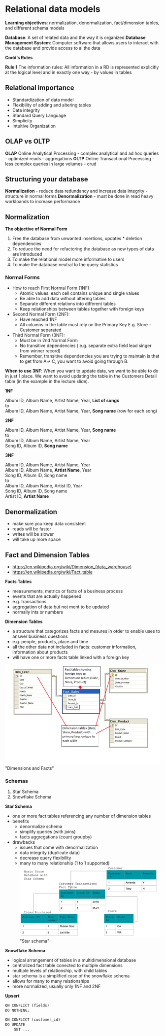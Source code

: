 # Relational data models

**Learning objectives**: normalization, denormalization, fact/dimension tables, and different schema models

**Database**: A set of related data and the way it is organized
**Database Management System**: Computer software that allows users to interact with the database and provide access to al the data

**Codd’s Rules**

**Rule 1** The information rules:
All information in a RD is represented explicitly at the logical level and in exactly one way - by values in tables

## Relational importance
- Standardization of data model
- Flexibility of adding and altering tables
- Data integrity
- Standard Query Language
- Simplicity
- Intuitive Organization

## OLAP vs OLTP
**OLAP** Online Analytical Processing - complex analytical and ad hoc queries - optimized reads - aggregations
**OLTP** Online Transactional Processing - less complex queries in large volumes - crud

## Structuring your database
**Normalization** - reduce data redundancy and increase data integrity - structure in normal forms 
**Denormalization** - must be done in read heavy workloands to increase performance

## Normalization

**The objective of Normal Form**
1. Free the database from unwanted insertions, updates * deletion dependencies
2. To reduce the need for refactoring the database as new types of data are introduced
3. To make the relational model more informative to users
4. To make the database neutral to the query statistics

### Normal Forms
- How to reach First Normal Form (1NF):
    - Atomic values: each cell contains unique and single values
    - Be able to add data without altering tables
    - Separate different relations into different tables
    - Keep relationships between tables together with foreign keys
- Second Normal Form (2NF):
    - Have reached 1NF
    - All columns in the table must rely on the Primary Key
    E.g. Store - Customer separated
- Third Normal Form (3NF):
    - Must be in 2nd Normal Form
    - No transitive dependencies ( e.g. separate extra field lead singer from winner record)
    - Remember, transitive dependencies you are trying to maintain is that to get from A-> C, you want to avoid going through B.

**When to use 3NF**:
When you want to update data, we want to be able to do in just 1 place. We want to avoid updating the table in the Customers Detail table (in the example in the lecture slide).


**1NF**

Album ID, Album Name, Artist Name, Year, **List of songs**
<br>to 
<br>Album ID, Album Name, Artist Name, Year, **Song name** (row for each song)

**2NF**

Album ID, Album Name, Artist Name, Year, **Song name**
<br>to
<br>Album ID, Album Name, Artist Name, Year
<br>Song ID, Album ID, **Song name**

**3NF**

Album ID, Album Name, Artist Name, Year
<br>Album ID, Album Name, **Artist Name**, Year
<br>Song ID, Album ID, Song name
<br>to
<br>Album ID, Album Name, Artist ID, Year
<br>Song ID, Album ID, Song name
<br>Artist ID, **Artist Name**

## Denormalization
- make sure you keep data consistent
- reads will be faster
- writes will be slower
- will take up more space

## Fact and Dimension Tables
- https://en.wikipedia.org/wiki/Dimension_(data_warehouse)
- https://en.wikipedia.org/wiki/Fact_table

**Facts Tables**
- measurements, metrics or facts of a business process
- events that are actually happened
- e.g. transactions
- aggregation of data but not ment to be updated
- normally ints or numbers

**Dimension Tables**
- a structure that categorizes facts and mesures in otder to enable uses to answer business questions
- e.g. people, products, place and time
- all the other data not included in facts: customer information, information about products
- will have one or more facts table linked with a foreign key

![Dimensions and Facts](images/dimension-fact-tables.png) "Dimensions and Facts"

### Schemas
1. Star Schema
2. Snowflake Schema

**Star Schema**
- one or more fact tables referencing any number of dimension tables
- benefits
    - denormalize schema
    - simplify queries (with joins)
    - facts aggregations (count groupby)
- drawbacks
    - issues that come with denormalization
    - data integrity (duplicate data)
    - decrease query flexibility
    - many to many relationship (1 to 1 supported)
![Star schema](images/starSchema.png) "Star schema"

**Snowflake Schema**
- logical arrangement of tables in a multidimensional database
- centralized fact table conected to multiple dimensions
- multiple levels of relationship, with child tables
- star schema is a simplified case of the snowflake schema
- allows for many to many relationships
- more normalized, usually only 1NF and 2NF

**Upsert**

```
ON CONFLICT (fields) 
DO NOTHING;
```

```
ON CONFLICT (customer_id) 
DO UPDATE
    SET ...
```

